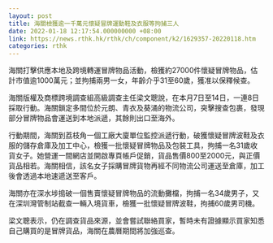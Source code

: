 ```yaml
---
layout: post
title: 海關檢獲逾一千萬元懷疑冒牌運動鞋及衣服等拘捕三人
date: 2022-01-18 12:17:54.000000000 +08:00
link: https://news.rthk.hk/rthk/ch/component/k2/1629357-20220118.htm
categories: rthk
---
```


海關打擊供應本地及跨境轉運冒牌物品活動，檢獲約27000件懷疑冒牌物品，估計市值逾1000萬元；並拘捕兩男一女，年齡介乎31至60歲，獲准以保釋候查。

海關版權及商標跨境調查組高級調查主任梁文聰說，在本月7日至14日，一連8日採取行動。海關鎖定多間位於元朗、青衣及葵涌的物流公司，突擊搜查包裹，發現部分冒牌物品會運送到本地派遞，其餘則出口至海外。

行動期間，海關到荔枝角一個工廠大廈單位監控派遞行動，破獲懷疑冒牌波鞋及衣服的儲存倉庫及加工中心，檢獲一批懷疑冒牌物品及包裝工具，拘捕一名31歲收貨女子。她營運一間網店並開啟專頁帳戶促銷，貨品售價800至2000元，與正價貨品相若。海關相信，該名女子採購冒牌貨物再經不同物流公司運送至倉庫，加工後會透過本地速遞送至客戶。

海關亦在深水埗搗破一個售賣懷疑冒牌物品的流動攤檔，拘捕一名34歲男子，又在深圳灣管制站截查一輛入境貨車，檢獲一批懷疑冒牌波鞋，拘捕60歲男司機。

梁文聰表示，仍在調查貨品來源，並會嘗試聯絡買家，暫時未有證據顯示買家知悉自己購買的是冒牌貨品，海關在農曆期間將加強巡查。
